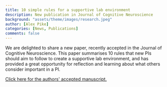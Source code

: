 ```yaml
---
title: 10 simple rules for a supportive lab environment
description: New publication in Journal of Cognitive Neuroscience
background: "assets/theme/images/research.jpeg"
author: [Alex Pike]
categories: [News, Publications]
comments: false
---
```


We are delighted to share a new paper, recently accepted in the Journal of Cognitive Neuroscience. This paper summarises 10 rules that new PIs should aim to follow to create a supportive lab environment, and has provided a great opportunity for reflection and learning about what others consider important in a PI. 

<a href="../../../assets/theme/documents/10_rules_aam.pdf">Click here for the authors' accepted manuscript.</a>
